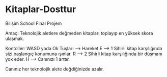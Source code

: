 # Kitaplar-Dosttur
Bilişim School Final Projem

Amaç: Teknolojik aletlere değmeden kitapları toplayıp en yüksek skora ulaşmak.

Kontoller:
WASD yada Ok Tuşları --> Hareket
E --> 1 Sihirli kitap karşılığında sizi başlangıç konumuna ışınlar.
R --> 2 Sihirli kitap karşılığında bir düşmanı yok eder.
H --> Canınızı 1 arttır.

Canınız her teknolojik alete değdiğinizde azalır. 
